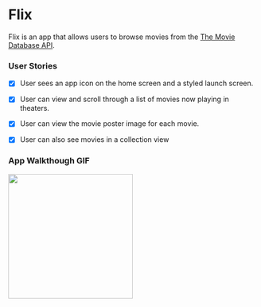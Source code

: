 # Flix

Flix is an app that allows users to browse movies from the [The Movie Database API](http://docs.themoviedb.apiary.io/#).

### User Stories

- [x] User sees an app icon on the home screen and a styled launch screen.
- [x] User can view and scroll through a list of movies now playing in theaters.
- [x] User can view the movie poster image for each movie.
- [X] User can also see movies in a collection view


### App Walkthough GIF

<img src="FlixDemo-JoseAlarconChacon" width=250><br>

